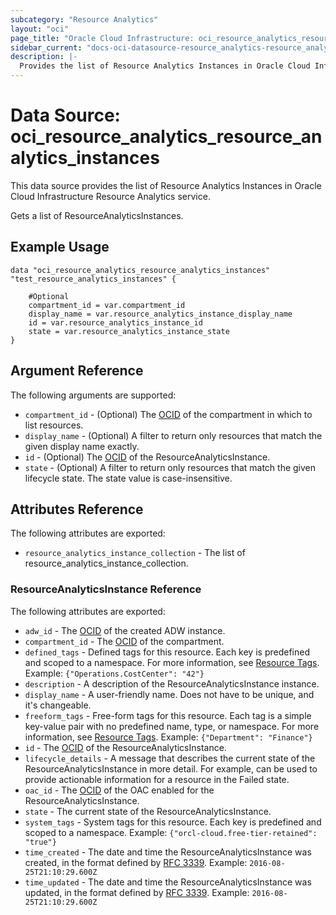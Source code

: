 ```yaml
---
subcategory: "Resource Analytics"
layout: "oci"
page_title: "Oracle Cloud Infrastructure: oci_resource_analytics_resource_analytics_instances"
sidebar_current: "docs-oci-datasource-resource_analytics-resource_analytics_instances"
description: |-
  Provides the list of Resource Analytics Instances in Oracle Cloud Infrastructure Resource Analytics service
---
```


# Data Source: oci_resource_analytics_resource_analytics_instances
This data source provides the list of Resource Analytics Instances in Oracle Cloud Infrastructure Resource Analytics service.

Gets a list of ResourceAnalyticsInstances.


## Example Usage

```hcl
data "oci_resource_analytics_resource_analytics_instances" "test_resource_analytics_instances" {

	#Optional
	compartment_id = var.compartment_id
	display_name = var.resource_analytics_instance_display_name
	id = var.resource_analytics_instance_id
	state = var.resource_analytics_instance_state
}
```

## Argument Reference

The following arguments are supported:

* `compartment_id` - (Optional) The [OCID](https://docs.cloud.oracle.com/iaas/Content/General/Concepts/identifiers.htm) of the compartment in which to list resources.
* `display_name` - (Optional) A filter to return only resources that match the given display name exactly.
* `id` - (Optional) The [OCID](https://docs.cloud.oracle.com/iaas/Content/General/Concepts/identifiers.htm) of the ResourceAnalyticsInstance.
* `state` - (Optional) A filter to return only resources that match the given lifecycle state. The state value is case-insensitive. 


## Attributes Reference

The following attributes are exported:

* `resource_analytics_instance_collection` - The list of resource_analytics_instance_collection.

### ResourceAnalyticsInstance Reference

The following attributes are exported:

* `adw_id` - The [OCID](https://docs.cloud.oracle.com/iaas/Content/General/Concepts/identifiers.htm) of the created ADW instance.
* `compartment_id` - The [OCID](https://docs.cloud.oracle.com/iaas/Content/General/Concepts/identifiers.htm) of the compartment.
* `defined_tags` - Defined tags for this resource. Each key is predefined and scoped to a namespace. For more information, see [Resource Tags](https://docs.cloud.oracle.com/iaas/Content/General/Concepts/resourcetags.htm).  Example: `{"Operations.CostCenter": "42"}` 
* `description` - A description of the ResourceAnalyticsInstance instance.
* `display_name` - A user-friendly name. Does not have to be unique, and it's changeable.
* `freeform_tags` - Free-form tags for this resource. Each tag is a simple key-value pair with no predefined name, type, or namespace. For more information, see [Resource Tags](https://docs.cloud.oracle.com/iaas/Content/General/Concepts/resourcetags.htm).  Example: `{"Department": "Finance"}` 
* `id` - The [OCID](https://docs.cloud.oracle.com/iaas/Content/General/Concepts/identifiers.htm) of the ResourceAnalyticsInstance.
* `lifecycle_details` - A message that describes the current state of the ResourceAnalyticsInstance in more detail. For example, can be used to provide actionable information for a resource in the Failed state. 
* `oac_id` - The [OCID](https://docs.cloud.oracle.com/iaas/Content/General/Concepts/identifiers.htm) of the OAC enabled for the ResourceAnalyticsInstance.
* `state` - The current state of the ResourceAnalyticsInstance.
* `system_tags` - System tags for this resource. Each key is predefined and scoped to a namespace.  Example: `{"orcl-cloud.free-tier-retained": "true"}` 
* `time_created` - The date and time the ResourceAnalyticsInstance was created, in the format defined by [RFC 3339](https://tools.ietf.org/html/rfc3339). Example: `2016-08-25T21:10:29.600Z` 
* `time_updated` - The date and time the ResourceAnalyticsInstance was updated, in the format defined by [RFC 3339](https://tools.ietf.org/html/rfc3339).  Example: `2016-08-25T21:10:29.600Z` 

